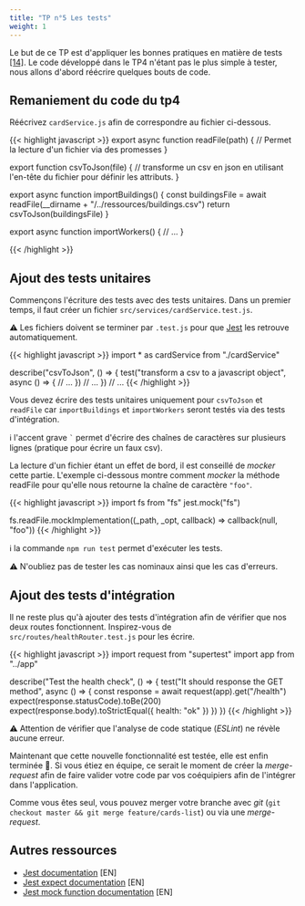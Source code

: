 ```yaml
---
title: "TP n°5 Les tests"
weight: 1
---
```


Le but de ce TP est d'appliquer les bonnes pratiques en matière de tests [[14]](http://cours.usson.me/testing/cours/#/13). Le code développé dans le TP4 n'étant pas le plus simple à tester, nous allons d'abord réécrire quelques bouts de code.

## Remaniement du code du tp4

Réécrivez `cardService.js` afin de correspondre au fichier ci-dessous.

{{< highlight javascript >}}
export async function readFile(path) {
  // Permet la lecture d'un fichier via des promesses
}

export function csvToJson(file) {
  // transforme un csv en json en utilisant l'en-tête du fichier pour définir les attributs.
}

export async function importBuildings() {
  const buildingsFile = await readFile(__dirname + "/../ressources/buildings.csv")
  return csvToJson(buildingsFile)
}

export async function importWorkers() {
  // ...
}

{{< /highlight >}}

## Ajout des tests unitaires

Commençons l'écriture des tests avec des tests unitaires. Dans un premier temps, il faut créer un fichier `src/services/cardService.test.js`.

⚠️ Les fichiers doivent se terminer par `.test.js` pour que [Jest](https://jestjs.io/) les retrouve automatiquement.

{{< highlight javascript >}}
import * as cardService from "./cardService"

describe("csvToJson", () => {
  test("transform a csv to a javascript object", async () => {
    // ...
  })
  // ...
})
// ...
{{< /highlight >}}

Vous devez écrire des tests unitaires uniquement pour `csvToJson` et `readFile` car `importBuildings` et `importWorkers` seront testés via des tests d'intégration.

ℹ️ l'accent grave `` ` `` permet d'écrire des chaînes de caractères sur plusieurs lignes (pratique pour écrire un faux csv).

La lecture d'un fichier étant un effet de bord, il est conseillé de *mocker* cette partie.
L'exemple ci-dessous montre comment *mocker* la méthode readFile pour qu'elle nous retourne la chaîne de caractère `"foo"`.

{{< highlight javascript >}}
import fs from "fs"
jest.mock("fs")

fs.readFile.mockImplementation((_path, _opt, callback) => callback(null, "foo"))
{{< /highlight >}}

ℹ️ la commande `npm run test` permet d'exécuter les tests.

⚠️ N'oubliez pas de tester les cas nominaux ainsi que les cas d'erreurs.

## Ajout des tests d'intégration

Il ne reste plus qu'à ajouter des tests d'intégration afin de vérifier que nos deux routes fonctionnent.
Inspirez-vous de `src/routes/healthRouter.test.js` pour les écrire. 

{{< highlight javascript >}}
import request from "supertest"
import app from "../app"

describe("Test the health check", () => {
  test("It should response the GET method", async () => {
    const response = await request(app).get("/health")
    expect(response.statusCode).toBe(200)
    expect(response.body).toStrictEqual({ health: "ok" })
  })
})
{{< /highlight >}}

⚠️ Attention de vérifier que l'analyse de code statique (*ESLint*) ne révèle aucune erreur.

Maintenant que cette nouvelle fonctionnalité est testée, elle est enfin terminée 🎉.
Si vous étiez en équipe, ce serait le moment de créer la *merge-request* afin de faire valider votre code par vos coéquipiers afin de l'intégrer dans l'application.

Comme vous êtes seul, vous pouvez merger votre branche avec *git* (`git checkout master && git merge feature/cards-list`) ou via une *merge-request*.

## Autres ressources

 * [Jest documentation](https://jestjs.io/docs/en/getting-started) [EN]
 * [Jest expect documentation](https://jestjs.io/docs/en/expect) [EN]
 * [Jest mock function documentation](https://jestjs.io/docs/en/mock-function-api) [EN]

